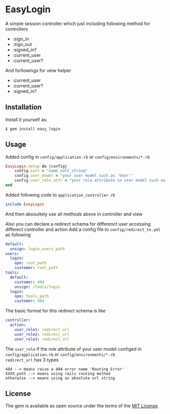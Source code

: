 # EasyLogin

A simple session controller which just including following method for
controllers

+ :sign_in
+ :sign_out
+ :signed_in?
+ :current_user
+ :current_user?

And forllowings for veiw helper

+ :current_user
+ :current_user?
+ :signed_in?

## Installation

Install it yourself as:

    $ gem install easy_login

## Usage

Added config in `config/application.rb` or `config/environments/*.rb`

```ruby
EasyLogin.setup do |config|
	config.salt = "same_salt_string"
	config.user_model = "your user model such as 'User'"
	config.user_role_attr = "your role attribute in user model such as 'role'"
end
```

Added following code to `application_controller.rb`

```ruby
include EasyLogin
```

And then abosultely use all methods above in controller and view

Also you can declare a redirect schema for differenct user accessing differect
controller and action
Add a config file to `config/redirect_to.yml` as following

```yaml
default:
  unsign: login_users_path
users:
  login:
    ope: root_path
    customer: root_path
tools:
  default:
    customer: 404
    unsign: /tools/login
  login:
    ope: tools_path
    customer: 404
```

The basic format for this redirect schema is like

```yaml
controller:
  action:
    user_role1: redirect_url
    user_role2: redirect_url
    user_role3: redirect_url
```

The `user_role` if the role attribute of your user model configed in
`config/application.rb` or `config/environments/*.rb`  
`redirect_url` has 3 types

```
404 --> means raise a 404 error name 'Routing Error'
XXXX_path --> means using rails routing method
otherwise --> means using as absolute url string
```



## License

The gem is available as open source under the terms of the [MIT License](http://opensource.org/licenses/MIT).

